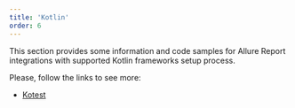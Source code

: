 ```yaml
---
title: 'Kotlin'
order: 6
---
```

This section provides some information and code samples for Allure Report integrations with supported Kotlin frameworks setup process. 

Please, follow the links to see more:
- [Kotest](./kotest)
